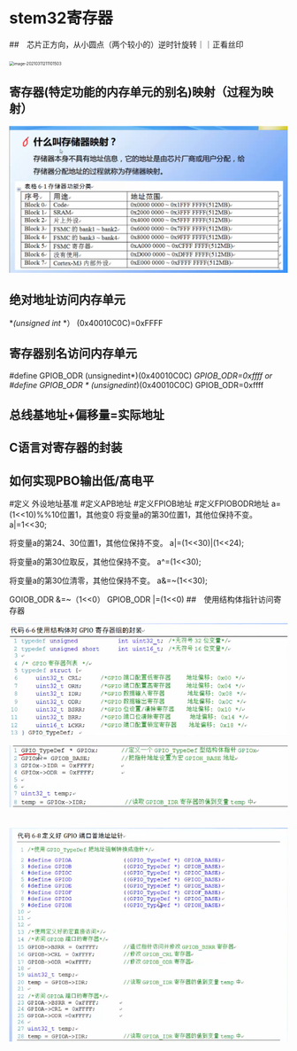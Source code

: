 # stem32寄存器
##　芯片正方向，从小圆点（两个较小的）逆时针旋转｜｜正看丝印

<img src="C:\Users\Sherlock\AppData\Roaming\Typora\typora-user-images\image-20210311211101503.png" alt="image-20210311211101503" style="zoom:50%;" />

## 寄存器(特定功能的内存单元的别名)映射（过程为映射）

<img src="../../assets/stem32寄存器/image-20210311212752118.png" alt="image-20210311212752118" style="zoom:50%;" />

## 绝对地址访问内存单元
**(unsigned int* *）	(0x40010C0C)=0xFFFF

## 寄存器别名访问内存单元
#define GPIOB_ODR 	(unsignedint*)(0x40010C0C)
*GPIOB_ODR=0xffff
or
#define GPIOB_ODR 	* (unsignedint*)(0x40010C0C)
GPIOB_ODR=0xffff

## 总线基地址+偏移量=实际地址
## C语言对寄存器的封装
## 如何实现PBO输出低/高电平
#定义 外设地址基准
#定义APB地址
#定义FPIOB地址
#定义FPIOBODR地址
a=(1<<10)%%10位置1，其他变0
将变量a的第30位置1，其他位保持不变。
a|=1<<30;

将变量a的第24、30位置1，其他位保持不变。
a|=(1<<30)|(1<<24);

将变量a的第30位取反，其他位保持不变。
a^=(1<<30);

将变量a的第30位清零，其他位保持不变。
a&=~(1<<30);

GOIOB_ODR &=~（1<<0）
GPIOB_ODR |=(1<<0)
##　使用结构体指针访问寄存器

![image-20210312105800536](../../assets/stem32寄存器/image-20210312105800536.png)

![image-20210312105932300](../../assets/stem32寄存器/image-20210312105932300.png)

　![image-20210312110356506](../../assets/stem32寄存器/image-20210312110356506.png)




